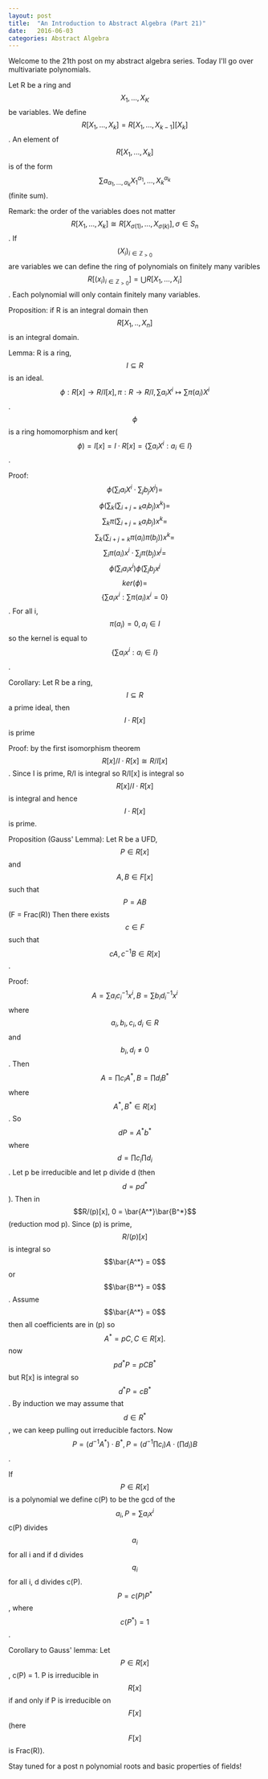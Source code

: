 ```yaml
---
layout: post
title:  "An Introduction to Abstract Algebra (Part 21)"
date:   2016-06-03
categories: Abstract Algebra
---
```


Welcome to the 21th post on my abstract algebra series. Today I'll go over multivariate polynomials.

Let R be a ring and $$X_1, ..., X_K$$ be variables. We define $$R[X_1,...,X_k] = R[X_1,...,X_{k-1}][X_k]$$. An element of $$R[X_1,...,X_k]$$ is of the form $$\sum a_{\alpha_1,...,\alpha_k}X_1^{\alpha_1},...,X_k^{\alpha_k}$$ (finite sum).

Remark: the order of the variables does not matter $$R[X_1, ..., X_k] \cong R[X_{\sigma(1)},...,X_{\sigma(k)}], \sigma \in S_n$$. If $$(X_i)_{i \in \mathbb{Z}_{>0}}$$ are variables we can define the ring of polynomials on finitely many varibles $$R[(x_i)_{i \in \mathbb{Z}_{>0}}] = \bigcup R[X_1,...,X_i]$$. Each polynomial will only contain finitely many variables.

Proposition: if R is an integral domain then $$R[X_1,..,X_n]$$ is an integral domain.

Lemma: R is a ring, $$I \subseteq R$$ is an ideal. $$\phi: R[x] \rightarrow R/I[x], \pi: R \rightarrow R/I, \sum a_iX^i \mapsto \sum \pi(a_i)X^i$$. $$\phi$$ is a ring homomorphism and ker($$\phi) = I[x] = I \cdot R[x] = \{ \sum a_iX^i: a_i \in I\}$$.

Proof: $$\phi(\sum_i a_i X^i \cdot \sum_j b_j X^j) =$$$$ \phi (\sum_k(\sum_{i+j = k}a_ib_j)x^k) =$$$$ \sum_k \pi(\sum_{i+j = k}a_ib_j)x^k =$$$$ \sum_k(\sum_{i+j=k}\pi(a_i)\pi(b_j))x^k =$$$$ \sum_i\pi(a_i)x^i \cdot \sum_j \pi(b_j)x^j =$$$$ \phi(\sum_i a_ix^i)\phi(\sum_j b_jx^j$$ $$ker(\phi) =$$$$ \{\sum a_ix^i : \sum \pi(a_i) x^i =0\}$$. For all i, $$\pi(a_i) = 0, a_i \in I$$ so the kernel is equal to $$\{\sum a_ix^i : a_i \in I \}$$.

Corollary: Let R be a ring, $$I \subseteq R$$ a prime ideal, then $$I \cdot R[x]$$ is prime

Proof: by the first isomorphism theorem $$R[x]/I \cdot R[x] \cong R/I[x]$$. Since I is prime, R/I is integral so R/I[x] is integral so $$R[x]/I \cdot R[x]$$ is integral and hence $$I \cdot R[x]$$ is prime.

Proposition (Gauss' Lemma): Let R be a UFD, $$P \in R[x]$$ and $$A, B \in F[x]$$ such that $$P = AB$$ (F = Frac(R)) Then there exists $$c \in F$$ such that $$cA, c^{-1}B \in R[x]$$.

Proof: $$A = \sum a_i c_i^{-1}x^i, B = \sum b_i d_i^{-1}x^i$$ where $$a_i, b_i, c_i, d_i \in R$$ and $$b_i, d_i \neq 0$$. Then $$A = \prod c_i A^*, B = \prod d_i B^*$$ where $$A^*, B^* \in R[x]$$. So $$dP = A^*b^*$$ where $$d = \prod c_i \prod d_i$$. Let p be irreducible and let p divide d (then $$d = pd^*$$). Then in $$R/(p)[x], 0 = \bar{A^*}\bar{B^*}$$ (reduction mod p). Since (p) is prime, $$R/(p)[x]$$ is integral so $$\bar{A^*} = 0$$ or $$\bar{B^*} = 0$$. Assume $$\bar{A^*} = 0$$ then all coefficients are in (p) so $$A^* = pC, C \in R[x].$$ now $$pd^*P=pCB^*$$ but R[x] is integral so $$d^*P = cB^*$$. By induction we may assume that $$d \in R^*$$, we can keep pulling out irreducible factors. Now $$P = (d^{-1}A^*)\cdot B^*, P = (d^{-1}\prod c_i)A \cdot (\prod d_i)B$$.

If $$P \in R[x]$$ is a polynomial we define c(P) to be the gcd of the $$a_i, P = \sum a_ix^i$$ c(P) divides $$a_i$$ for all i and if d divides $$q_i$$ for all i, d divides c(P). $$P = c(P)P^*$$, where $$c(P^*) =1$$.

Corollary to Gauss' lemma: Let $$P \in R[x]$$, c(P) = 1. P is irreducible in $$R[x]$$ if and only if P is irreducible on $$F[x]$$ (here $$F[x]$$ is Frac(R)).

Stay tuned for a post n polynomial roots and basic properties of fields!
